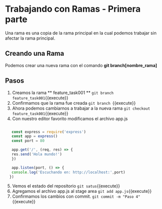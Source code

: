 # Trabajando con Ramas - Primera parte #
Una rama es una copia de la rama principal en la cual podemos trabajar sin afectar la rama principal.

## Creando una Rama ##
Podemos crear una nueva rama con el comando **git branch[nombre_rama]**

## Pasos ##
1. Creamos la rama ** feature_task001 **
   `git branch feature_task001`{{execute}}
2. Confirmamos que la rama fue creada
   `git branch `{{execute}}
3. Ahora podemos cambiarnos a trabajar a la nueva rama
   `git checkout feature_task001`{{execute}}
4. Con nuestro editor favorito modificamos el archivo app.js

```javascript

   const express = require('express')
   const app = express()
   const port = 80

   app.get('/', (req, res) => {
   res.send('Hola mundo!')
   })

   app.listen(port, () => {
   console.log('Escuchando en: http://localhost:',port)
  })
 ```

5. Vemos el estado del repositorio
`git satus`{{execute}}
6. Agregamos el archivo app.js al stage area
`git add app.js`{{execute}}
7. Confirmamos los cambios con commit.
`git commit -m "Paso 4"`{{execute}}

